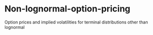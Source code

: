 # Non-lognormal-option-pricing
Option prices and implied volatilities for terminal distributions other than lognormal

